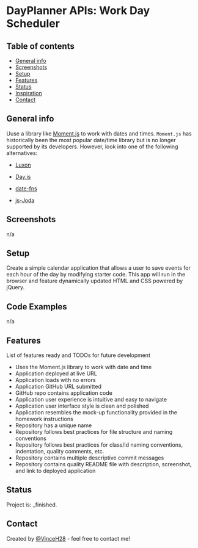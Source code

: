 # DayPlanner APIs: Work Day Scheduler

## Table of contents
* [General info](#general-info)
* [Screenshots](#screenshots)
* [Setup](#setup)
* [Features](#features)
* [Status](#status)
* [Inspiration](#inspiration)
* [Contact](#contact)

## General info
Uuse a library like [Moment.js](https://momentjs.com/) to work with dates and times. `Moment.js` has      historically been the most popular date/time library but is no longer supported by its developers. However, look into one of the following alternatives:

  * [Luxon](https://moment.github.io/luxon/)

  * [Day.js](https://day.js.org/)

  * [date-fns](https://date-fns.org/)

  * [js-Joda](https://js-joda.github.io/js-joda/)

## Screenshots
n/a

## Setup
Create a simple calendar application that allows a user to save events for each hour of the day by modifying starter code. This app will run in the browser and feature dynamically updated HTML and CSS powered by jQuery.

## Code Examples
n/a

## Features
List of features ready and TODOs for future development
* Uses the Moment.js library to work with date and time
* Application deployed at live URL
* Application loads with no errors
* Application GitHub URL submitted
* GitHub repo contains application code
* Application user experience is intuitive and easy to navigate
* Application user interface style is clean and polished
* Application resembles the mock-up functionality provided in the homework instructions
* Repository has a unique name
* Repository follows best practices for file structure and naming conventions
* Repository follows best practices for class/id naming conventions, indentation, quality comments, etc.
* Repository contains multiple descriptive commit messages
* Repository contains quality README file with description, screenshot, and link to deployed application

## Status
Project is: _finished.

## Contact
Created by [@VinceH28](https://vinceh28.github.io/DayPlanner/) - feel free to contact me!